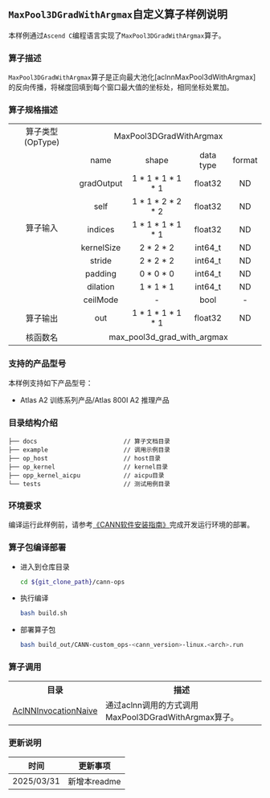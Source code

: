 ## `MaxPool3DGradWithArgmax`自定义算子样例说明 
本样例通过`Ascend C`编程语言实现了`MaxPool3DGradWithArgmax`算子。

### 算子描述
`MaxPool3DGradWithArgmax`算子是正向最大池化[aclnnMaxPool3dWithArgmax]的反向传播，将梯度回填到每个窗口最大值的坐标处，相同坐标处累加。

### 算子规格描述
<table>
<tr><td rowspan="1" align="center">算子类型(OpType)</td><td colspan="4" align="center">MaxPool3DGradWithArgmax</td></tr>
</tr>
<tr><td rowspan="9" align="center">算子输入</td><td align="center">name</td><td align="center">shape</td><td align="center">data type</td><td align="center">format</td></tr>
<tr><td align="center">gradOutput</td><td align="center">1 * 1 * 1 * 1 * 1</td><td align="center">float32</td><td align="center">ND</td></tr>
<tr><td align="center">self</td><td align="center">1 * 1 * 2 * 2 * 2</td><td align="center">float32</td><td align="center">ND</td></tr>
<tr><td align="center">indices</td><td align="center">1 * 1 * 1 * 1 * 1</td><td align="center">float32</td><td align="center">ND</td></tr>
<tr><td align="center">kernelSize</td><td align="center">2 * 2 * 2</td><td align="center">int64_t</td><td align="center">ND</td></tr>
<tr><td align="center">stride</td><td align="center">2 * 2 * 2</td><td align="center">int64_t</td><td align="center">ND</td></tr>
<tr><td align="center">padding</td><td align="center">0 * 0 * 0</td><td align="center">int64_t</td><td align="center">ND</td></tr>
<tr><td align="center">dilation</td><td align="center">1 * 1 * 1</td><td align="center">int64_t</td><td align="center">ND</td></tr>
<tr><td align="center">ceilMode</td><td align="center">-</td><td align="center">bool</td><td align="center">-</td></tr>
</tr>
</tr>
<tr><td rowspan="1" align="center">算子输出</td><td align="center">out</td><td align="center">1 * 1 * 1 * 1 * 1</td><td align="center">float32</td><td align="center">ND</td></tr>
</tr>
<tr><td rowspan="1" align="center">核函数名</td><td colspan="4" align="center">max_pool3d_grad_with_argmax</td></tr>
</table>

### 支持的产品型号
本样例支持如下产品型号：
- Atlas A2 训练系列产品/Atlas 800I A2 推理产品

### 目录结构介绍
```
├── docs                        // 算子文档目录
├── example                     // 调用示例目录
├── op_host                     // host目录
├── op_kernel                   // kernel目录
├── opp_kernel_aicpu            // aicpu目录
└── tests                       // 测试用例目录
```

### 环境要求
编译运行此样例前，请参考[《CANN软件安装指南》](https://hiascend.com/document/redirect/CannCommunityInstSoftware)完成开发运行环境的部署。

### 算子包编译部署
  - 进入到仓库目录

    ```bash
    cd ${git_clone_path}/cann-ops
    ```

  - 执行编译

    ```bash
    bash build.sh
    ```

  - 部署算子包

    ```bash
    bash build_out/CANN-custom_ops-<cann_version>-linux.<arch>.run
    ```
### 算子调用
<table>
    <th>目录</th><th>描述</th>
    <tr>
        <td><a href="./examples/AclNNInvocationNaive"> AclNNInvocationNaive</td><td>通过aclnn调用的方式调用MaxPool3DGradWithArgmax算子。</td>
    </tr>
</table>

### 更新说明
| 时间 | 更新事项 |
|----|------|
| 2025/03/31 | 新增本readme |